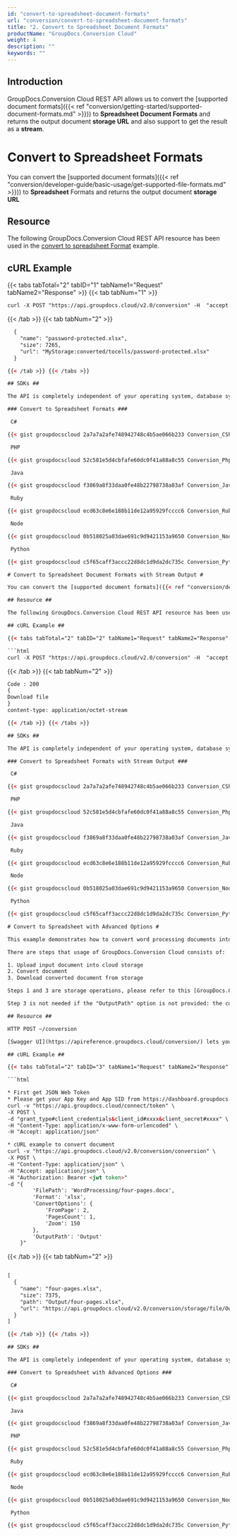 ```yaml
---
id: "convert-to-spreadsheet-document-formats"
url: "conversion/convert-to-spreadsheet-document-formats"
title: "2. Convert to Spreadsheet Document Formats"
productName: "GroupDocs.Conversion Cloud"
weight: 4
description: ""
keywords: ""
---
```


## Introduction ##

GroupDocs.Conversion Cloud REST API allows us to convert the [supported document formats]({{< ref "conversion/getting-started/supported-document-formats.md" >}})) to **Spreadsheet Document Formats** and returns the output document **storage URL** and also support to get the result as a **stream**.

# Convert to Spreadsheet Formats #

You can convert the [supported document formats]({{< ref "conversion/developer-guide/basic-usage/get-supported-file-formats.md" >}})) to **Spreadsheet** Formats and returns the output document **storage URL**

## Resource ##

The following GroupDocs.Conversion Cloud REST API resource has been used in the [convert to spreadsheet Format](https://apireference.groupdocs.cloud/conversion/#/Conversion/ConvertDocument) example.

## cURL Example ##

{{< tabs tabTotal="2" tabID="1" tabName1="Request" tabName2="Response" >}} {{< tab tabNum="1" >}}

```html
curl -X POST "https://api.groupdocs.cloud/v2.0/conversion" -H  "accept: application/json" -H  "authorization: Bearer [Access Token]" -H  "Content-Type: application/json" -d "{  \"Storage\": \"MyStorage\",  \"FilePath\": \"conversions/password-protected.docx\",  \"Format\": \"xlsx\",  \"LoadOptions\": {\"Password\": \"password\"},  \"ConvertOptions\": {     \"FromPage\": \"1\",     \"PagesCount\": \"1\",     \"UsePdf\": \"false\"  },  \"OutputPath\": \"converted/tocells\"}"

```

{{< /tab >}} {{< tab tabNum="2" >}}

```html
  {
    "name": "password-protected.xlsx",
    "size": 7265,
    "url": "MyStorage:converted/tocells/password-protected.xlsx"
  }

{{< /tab >}} {{< /tabs >}}

## SDKs ##

The API is completely independent of your operating system, database system or development language. We provide and support API SDKs in many development languages in order to make it even easier to integrate. You can see our available SDKs list [here](https://github.com/groupdocs-conversion-cloud).

### Convert to Spreadsheet Formats ###

 C#

{{< gist groupdocscloud 2a7a7a2afe748942748c4b5ae066b233 Conversion_CSharp_Convert_To_Cells.cs >}}

 PHP

{{< gist groupdocscloud 52c581e5d4cbfafe60dc0f41a88a8c55 Conversion_Php_Convert_To_Cells.php >}}

 Java

{{< gist groupdocscloud f3869a8f33daa0fe48b22798738a03af Conversion_Java_Convert_To_Cells.java >}}

 Ruby

{{< gist groupdocscloud ecd63c8e6e188b11de12a95929fcccc6 Conversion_Ruby_Convert_To_Cells.rb >}}

 Node

{{< gist groupdocscloud 0b518025a03dae691c9d9421153a9650 Conversion_Node_Convert_To_Cells.js >}}

 Python

{{< gist groupdocscloud c5f65caff3accc22d8dc1d9da2dc735c Conversion_Python_Convert_To_Cells.py >}}

# Convert to Spreadsheet Document Formats with Stream Output #

You can convert the [supported document formats]({{< ref "conversion/developer-guide/basic-usage/get-supported-file-formats.md" >}})) to **Spreadsheet** Formats and get the output document as **Stream**

## Resource ##

The following GroupDocs.Conversion Cloud REST API resource has been used in the [convert to spreadsheet Format](https://apireference.groupdocs.cloud/conversion/#/Conversion/ConvertDocument) example.

## cURL Example ##

{{< tabs tabTotal="2" tabID="2" tabName1="Request" tabName2="Response" >}} {{< tab tabNum="1" >}}

```html
curl -X POST "https://api.groupdocs.cloud/v2.0/conversion" -H  "accept: application/json" -H  "authorization: Bearer [Access Token]" -H  "Content-Type: application/json" -d "{  \"Storage\": \"MyStorage\",  \"FilePath\": \"conversions/password-protected.docx\",  \"Format\": \"xlsx\",  \"LoadOptions\": {\"Password\": \"password\"},  \"ConvertOptions\": {     \"FromPage\": \"1\",     \"PagesCount\": \"1\",     \"UsePdf\": \"false\"  },  \"OutputPath\": \""}"

```

{{< /tab >}} {{< tab tabNum="2" >}}

```html
Code : 200
{
Download file
}
content-type: application/octet-stream

{{< /tab >}} {{< /tabs >}}

## SDKs ##

The API is completely independent of your operating system, database system or development language. We provide and support API SDKs in many development languages in order to make it even easier to integrate. You can see our available SDKs list [here](https://github.com/groupdocs-conversion-cloud).

### Convert to Spreadsheet Formats with Stream Output ###

 C#

{{< gist groupdocscloud 2a7a7a2afe748942748c4b5ae066b233 Conversion_CSharp_Convert_To_Cells_Stream.cs >}}

 PHP

{{< gist groupdocscloud 52c581e5d4cbfafe60dc0f41a88a8c55 Conversion_Php_Convert_To_Cells_Stream.php >}}

 Java

{{< gist groupdocscloud f3869a8f33daa0fe48b22798738a03af Conversion_Java_Convert_To_Cells_Stream.java >}}

 Ruby

{{< gist groupdocscloud ecd63c8e6e188b11de12a95929fcccc6 Conversion_Ruby_Convert_To_Cells_Stream.rb >}}

 Node

{{< gist groupdocscloud 0b518025a03dae691c9d9421153a9650 Conversion_Node_Convert_To_Cells_Stream.js >}}

 Python

{{< gist groupdocscloud c5f65caff3accc22d8dc1d9da2dc735c Conversion_Python_Convert_To_Cells_Stream.py >}}

# Convert to Spreadsheet with Advanced Options #

This example demonstrates how to convert word processing documents into a spreadsheet with advanced conversion options.

There are steps that usage of GroupDocs.Conversion Cloud consists of:

1. Upload input document into cloud storage
2. Convert document
3. Download converted document from storage

Steps 1 and 3 are storage operations, please refer to this [GroupDocs.Conversion Cloud Storage Operations]({{< ref "conversion/developer-guide/working-with-storage-api.md" >}})) for usage details.

Step 3 is not needed if the "OutputPath" option is not provided: the convert API method will return the converted document in the response body.

## Resource ##

HTTP POST ~/conversion

[Swagger UI](https://apireference.groupdocs.cloud/conversion/) lets you call this REST API directly from the browser.

## cURL Example ##

{{< tabs tabTotal="2" tabID="3" tabName1="Request" tabName2="Response" >}} {{< tab tabNum="1" >}}

```html

* First get JSON Web Token
* Please get your App Key and App SID from https://dashboard.groupdocs.cloud/#/apps. Kindly place App Key in "client_secret" and App SID in "client_id" argument.
curl -v "https://api.groupdocs.cloud/connect/token" \
-X POST \
-d "grant_type#client_credentials&client_id#xxxx&client_secret#xxxx" \
-H "Content-Type: application/x-www-form-urlencoded" \
-H "Accept: application/json"

* cURL example to convert document
curl -v "https://api.groupdocs.cloud/v2.0/conversion/conversion" \
-X POST \
-H "Content-Type: application/json" \
-H "Accept: application/json" \
-H "Authorization: Bearer <jwt token>"
-d "{
        'FilePath': 'WordProcessing/four-pages.docx',
        'Format': 'xlsx',
        'ConvertOptions': {
            'FromPage': 2,
            'PagesCount': 1,
            'Zoom': 150
        },
        'OutputPath': 'Output'
    }"

```

{{< /tab >}} {{< tab tabNum="2" >}}

```html

[
  {
    "name": "four-pages.xlsx",
    "size": 7375,
    "path": "Output/four-pages.xlsx",
    "url": "https://api.groupdocs.cloud/v2.0/conversion/storage/file/Output/four-pages.xlsx"
  }
]

{{< /tab >}} {{< /tabs >}}

## SDKs ##

The API is completely independent of your operating system, database system or development language. We provide and support API SDKs in many development languages in order to make it even easier to integrate. You can see our available SDKs list [here](https://github.com/groupdocs-conversion-cloud).

### Convert to Spreadsheet with Advanced Options ###

 C#

{{< gist groupdocscloud 2a7a7a2afe748942748c4b5ae066b233 Conversion_CSharp_Advance_Options_Spreadsheet.cs >}}

 Java

{{< gist groupdocscloud f3869a8f33daa0fe48b22798738a03af Conversion_Java_Advance_Options_Spreadsheet.java >}}

 PHP

{{< gist groupdocscloud 52c581e5d4cbfafe60dc0f41a88a8c55 Conversion_Php_Advance_Options_Spreadsheet.php >}}

 Ruby

{{< gist groupdocscloud ecd63c8e6e188b11de12a95929fcccc6 Conversion_Ruby_Advance_Options_Spreadsheet.rb >}}

 Node

{{< gist groupdocscloud 0b518025a03dae691c9d9421153a9650 Conversion_Node_Advance_Options_Spreadsheet.js >}}

 Python

{{< gist groupdocscloud c5f65caff3accc22d8dc1d9da2dc735c Conversion_Python_Advance_Options_Spreadsheet.py >}}
